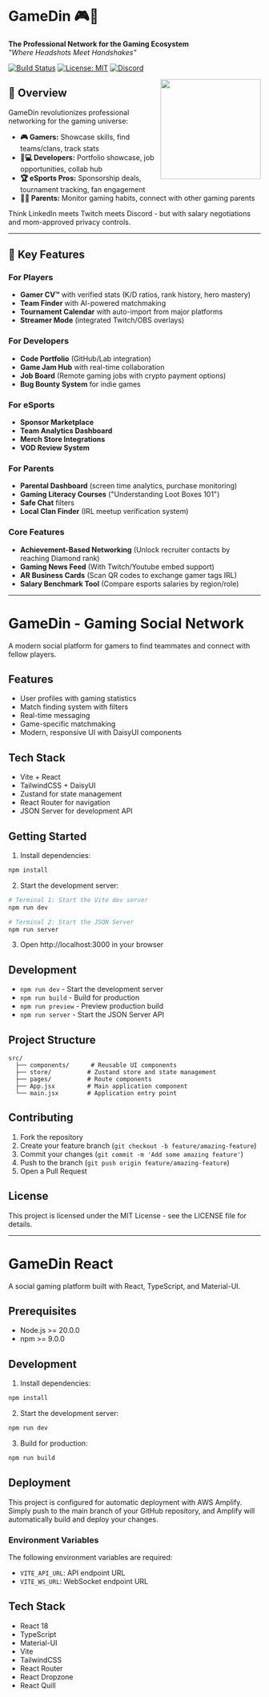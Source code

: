 # GameDin 🎮🚀  
**The Professional Network for the Gaming Ecosystem**  
*"Where Headshots Meet Handshakes"*  

[![Build Status](https://img.shields.io/github/actions/workflow/status/yourusername/gamedin/main.yml)](https://github.com/yourusername/gamedin/actions)
[![License: MIT](https://img.shields.io/badge/License-MIT-yellow.svg)](https://opensource.org/licenses/MIT)
[![Discord](https://img.shields.io/discord/your-server-id)](https://discord.gg/your-invite-link)

<img src="[https://github.com/yourusername/gamedin/blob/main/design/gamedin-logo.png?raw=true](https://i.ibb.co/yBFtPhVp/image-fx-1.png)" width="200" align="right">

## 🌟 Overview  
GameDin revolutionizes professional networking for the gaming universe:
- **🎮 Gamers:** Showcase skills, find teams/clans, track stats  
- **👩💻 Developers:** Portfolio showcase, job opportunities, collab hub  
- **🏆 eSports Pros:** Sponsorship deals, tournament tracking, fan engagement  
- **👩👦 Parents:** Monitor gaming habits, connect with other gaming parents  

Think LinkedIn meets Twitch meets Discord - but with salary negotiations and mom-approved privacy controls.

---

## 🚀 Key Features  

### **For Players**  
- **Gamer CV™** with verified stats (K/D ratios, rank history, hero mastery)  
- **Team Finder** with AI-powered matchmaking  
- **Tournament Calendar** with auto-import from major platforms  
- **Streamer Mode** (integrated Twitch/OBS overlays)  

### **For Developers**  
- **Code Portfolio** (GitHub/Lab integration)  
- **Game Jam Hub** with real-time collaboration  
- **Job Board** (Remote gaming jobs with crypto payment options)  
- **Bug Bounty System** for indie games  

### **For eSports**  
- **Sponsor Marketplace**  
- **Team Analytics Dashboard**  
- **Merch Store Integrations**  
- **VOD Review System**  

### **For Parents**  
- **Parental Dashboard** (screen time analytics, purchase monitoring)  
- **Gaming Literacy Courses** ("Understanding Loot Boxes 101")  
- **Safe Chat** filters  
- **Local Clan Finder** (IRL meetup verification system)  

### **Core Features**  
- **Achievement-Based Networking** (Unlock recruiter contacts by reaching Diamond rank)  
- **Gaming News Feed** (With Twitch/Youtube embed support)  
- **AR Business Cards** (Scan QR codes to exchange gamer tags IRL)  
- **Salary Benchmark Tool** (Compare esports salaries by region/role)  

---

# GameDin - Gaming Social Network

A modern social platform for gamers to find teammates and connect with fellow players.

## Features

- User profiles with gaming statistics
- Match finding system with filters
- Real-time messaging
- Game-specific matchmaking
- Modern, responsive UI with DaisyUI components

## Tech Stack

- Vite + React
- TailwindCSS + DaisyUI
- Zustand for state management
- React Router for navigation
- JSON Server for development API

## Getting Started

1. Install dependencies:
```bash
npm install
```

2. Start the development server:
```bash
# Terminal 1: Start the Vite dev server
npm run dev

# Terminal 2: Start the JSON Server
npm run server
```

3. Open http://localhost:3000 in your browser

## Development

- `npm run dev` - Start the development server
- `npm run build` - Build for production
- `npm run preview` - Preview production build
- `npm run server` - Start the JSON Server API

## Project Structure

```
src/
  ├── components/      # Reusable UI components
  ├── store/          # Zustand store and state management
  ├── pages/          # Route components
  ├── App.jsx         # Main application component
  └── main.jsx        # Application entry point
```

## Contributing

1. Fork the repository
2. Create your feature branch (`git checkout -b feature/amazing-feature`)
3. Commit your changes (`git commit -m 'Add some amazing feature'`)
4. Push to the branch (`git push origin feature/amazing-feature`)
5. Open a Pull Request

## License

This project is licensed under the MIT License - see the LICENSE file for details.

---

# GameDin React

A social gaming platform built with React, TypeScript, and Material-UI.

## Prerequisites

- Node.js >= 20.0.0
- npm >= 9.0.0

## Development

1. Install dependencies:
```bash
npm install
```

2. Start the development server:
```bash
npm run dev
```

3. Build for production:
```bash
npm run build
```

## Deployment

This project is configured for automatic deployment with AWS Amplify. Simply push to the main branch of your GitHub repository, and Amplify will automatically build and deploy your changes.

### Environment Variables

The following environment variables are required:

- `VITE_API_URL`: API endpoint URL
- `VITE_WS_URL`: WebSocket endpoint URL

## Tech Stack

- React 18
- TypeScript
- Material-UI
- Vite
- TailwindCSS
- React Router
- React Dropzone
- React Quill
